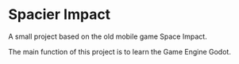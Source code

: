# Spacier Impact

A small project based on the old mobile game Space Impact.

The main function of this project is to learn the Game Engine Godot.
